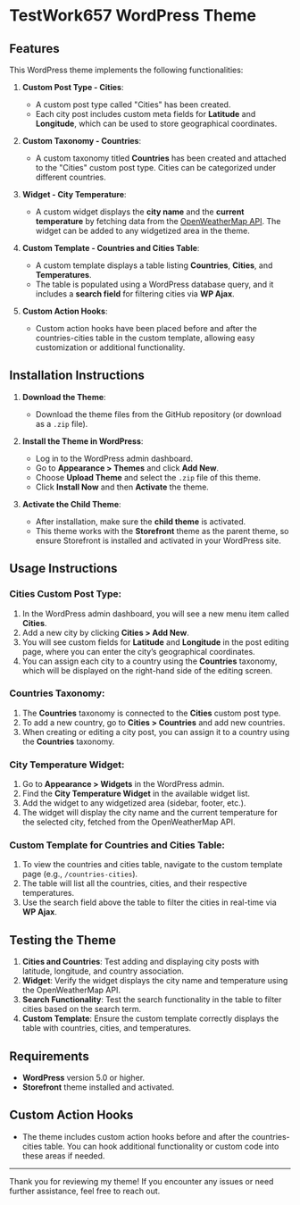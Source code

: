 # TestWork657 WordPress Theme

## Features
This WordPress theme implements the following functionalities:

1. **Custom Post Type - Cities**:
   - A custom post type called "Cities" has been created.
   - Each city post includes custom meta fields for **Latitude** and **Longitude**, which can be used to store geographical coordinates.
   
2. **Custom Taxonomy - Countries**:
   - A custom taxonomy titled **Countries** has been created and attached to the "Cities" custom post type. Cities can be categorized under different countries.

3. **Widget - City Temperature**:
   - A custom widget displays the **city name** and the **current temperature** by fetching data from the [OpenWeatherMap API](https://openweathermap.org/). The widget can be added to any widgetized area in the theme.

4. **Custom Template - Countries and Cities Table**:
   - A custom template displays a table listing **Countries**, **Cities**, and **Temperatures**.
   - The table is populated using a WordPress database query, and it includes a **search field** for filtering cities via **WP Ajax**.

5. **Custom Action Hooks**:
   - Custom action hooks have been placed before and after the countries-cities table in the custom template, allowing easy customization or additional functionality.

## Installation Instructions

1. **Download the Theme**:
   - Download the theme files from the GitHub repository (or download as a `.zip` file).

2. **Install the Theme in WordPress**:
   - Log in to the WordPress admin dashboard.
   - Go to **Appearance > Themes** and click **Add New**.
   - Choose **Upload Theme** and select the `.zip` file of this theme.
   - Click **Install Now** and then **Activate** the theme.

3. **Activate the Child Theme**:
   - After installation, make sure the **child theme** is activated.
   - This theme works with the **Storefront** theme as the parent theme, so ensure Storefront is installed and activated in your WordPress site.

## Usage Instructions

### Cities Custom Post Type:
1. In the WordPress admin dashboard, you will see a new menu item called **Cities**.
2. Add a new city by clicking **Cities > Add New**.
3. You will see custom fields for **Latitude** and **Longitude** in the post editing page, where you can enter the city’s geographical coordinates.
4. You can assign each city to a country using the **Countries** taxonomy, which will be displayed on the right-hand side of the editing screen.

### Countries Taxonomy:
1. The **Countries** taxonomy is connected to the **Cities** custom post type.
2. To add a new country, go to **Cities > Countries** and add new countries.
3. When creating or editing a city post, you can assign it to a country using the **Countries** taxonomy.

### City Temperature Widget:
1. Go to **Appearance > Widgets** in the WordPress admin.
2. Find the **City Temperature Widget** in the available widget list.
3. Add the widget to any widgetized area (sidebar, footer, etc.).
4. The widget will display the city name and the current temperature for the selected city, fetched from the OpenWeatherMap API.

### Custom Template for Countries and Cities Table:
1. To view the countries and cities table, navigate to the custom template page (e.g., `/countries-cities`).
2. The table will list all the countries, cities, and their respective temperatures.
3. Use the search field above the table to filter the cities in real-time via **WP Ajax**.

## Testing the Theme
1. **Cities and Countries**: Test adding and displaying city posts with latitude, longitude, and country association.
2. **Widget**: Verify the widget displays the city name and temperature using the OpenWeatherMap API.
3. **Search Functionality**: Test the search functionality in the table to filter cities based on the search term.
4. **Custom Template**: Ensure the custom template correctly displays the table with countries, cities, and temperatures.

## Requirements
- **WordPress** version 5.0 or higher.
- **Storefront** theme installed and activated.

## Custom Action Hooks
- The theme includes custom action hooks before and after the countries-cities table. You can hook additional functionality or custom code into these areas if needed.

---

Thank you for reviewing my theme! If you encounter any issues or need further assistance, feel free to reach out.

